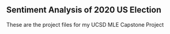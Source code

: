## Sentiment Analysis of 2020 US Election ##
These are the project files for my UCSD MLE Capstone Project
